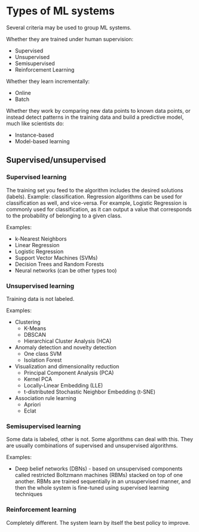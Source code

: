# Types of ML systems

Several criteria may be used to group ML systems.

Whether they are trained under human supervision:

- Supervised
- Unsupervised 
- Semisupervised 
- Reinforcement Learning

Whether they learn incrementally:

- Online
- Batch

Whether they work by comparing new data points to known data points, or instead detect patterns in the training data and build a predictive model, much like scientists do:

- Instance-based
- Model-based learning 


## Supervised/unsupervised

### Supervised learning

The training set you feed to the algorithm includes the desired solutions (labels). Example: classification.
Regression algorithms can be used for classification as well, and vice-versa. For example, Logistic Regression is commonly used for classification, as it can output a value that corresponds to the probability of belonging to a given class.

Examples: 
- k-Nearest Neighbors
- Linear Regression
- Logistic Regression
- Support Vector Machines (SVMs)
- Decision Trees and Random Forests
- Neural networks (can be other types too)

### Unsupervised learning

Training data is not labeled.

Examples: 
- Clustering 
	- K-Means
	- DBSCAN
	- Hierarchical Cluster Analysis (HCA)
- Anomaly detection and novelty detection 
	- One class SVM
	- Isolation Forest
- Visualization and dimensionality reduction
	- Principal Component Analysis (PCA)
	- Kernel PCA
	- Locally-Linear Embedding (LLE)
	- t-distributed Stochastic Neighbor Embedding (t-SNE)
- Association rule learning
	- Apriori
	- Eclat

### Semisupervised learning

Some data is labeled, other is not. Some algorithms can deal with this. They are usually combinations of supervised and unsupervised algorithms.

Examples:
- Deep belief networks (DBNs) - based on unsupervised components called restricted Boltzmann machines (RBMs) stacked on top of one another. RBMs are trained sequentially in an unsupervised manner, and then the whole system is fine-tuned using supervised learning techniques

### Reinforcement learning

Completely different. The system learn by itself the best policy to improve.